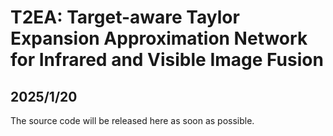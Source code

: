 # T2EA: Target-aware Taylor Expansion Approximation Network for Infrared and Visible Image Fusion

## 2025/1/20
The source code will be released here as soon as possible.
